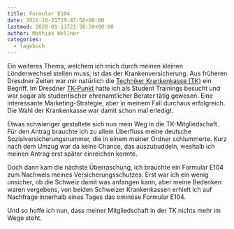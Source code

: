 ```yaml
---
title: Formular E104
date: 2016-10-31T19:47:58+00:00
lastmod: 2020-01-13T21:38:50+00:00
author: Mathias Wellner
categories:
  - tagebuch
---
```

Ein weiteres Thema, welchem ich mich durch meinen kleinen Lönderwechsel stellen muss, ist das der Krankenversicherung. Aus früheren Dresdner Zeiten war mir natürlich die <a href="https://www.tk.de/" target="_blank">Techniker Krankenkasse (TK)</a> ein Begriff. Im Dresdner <a href="https://www.tk.de/tk/kundencenter-a-z/d/0794-dresden-campus/150680" target="_blank">TK-Punkt</a> hatte ich als Student Trainings besucht und war sogar als studentischer ehrenamtlicher Berater tätig gewesen. Eine interessante Marketing-Strategie, aber in meinem Fall durchaus erfolgreich. Die Wahl der Krankenkasse war damit schon mal erledigt. 

Etwas schwieriger gestaltete sich nun mein Weg in die TK-Mitgliedschaft. Für den Antrag brauchte ich zu allem Überfluss meine deutsche Sozialversicherungsnummer, die in einem meiner Ordner schlummerte. Kurz nach dem Umzug war da keine Chance, das auszubuddeln, weshalb ich meinen Antrag erst später einreichen konnte. 

Doch dann kam die nächste Überraschung, ich brauchte ein Formular E104 zum Nachweis meines Versicherungsschutzes. Erst war ich ein wenig unsicher, ob die Schweiz damit was anfangen kann, aber meine Bedenken waren vergebens, von beiden Schweizer Krankenkassen erhielt ich auf Nachfrage innerhalb eines Tages das ominöse Formular E104. 

Und so hoffe ich nun, dass meiner Mitgliedschaft in der TK nichts mehr im Wege steht.